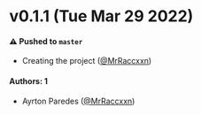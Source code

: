 # v0.1.1 (Tue Mar 29 2022)

#### ⚠️ Pushed to `master`

- Creating the project ([@MrRaccxxn](https://github.com/MrRaccxxn))

#### Authors: 1

- Ayrton Paredes ([@MrRaccxxn](https://github.com/MrRaccxxn))
